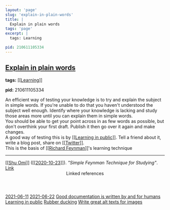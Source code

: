 ```yaml
---
layout: 'page'
slug: 'explain-in-plain-words'
title: |
  Explain in plain words
tags: 'page'
excerpt: |
  tags: Learning

pid: 210611105334
---
```


<h2 class="text-3xl font-semibold mb-4"><a class="rounded-sm focus:outline-none focus:ring-2 focus:ring-offset-2 dark:focus:ring-offset-gray-900 dark:focus:ring-pink-400 focus:ring-pink-700" href="/pages/explain-in-plain-words">Explain in plain words</a></h2>

<div class="space-y-3">
<div class="element-block"><div class="bg-gray-800 py-2 px-4 flex-1 rounded-sm"><strong>tags:</strong> <a class="text-teal-700 dark:text-teal-400 rounded-sm group focus:outline-none focus:ring-2 focus:ring-offset-2 dark:focus:ring-offset-gray-900 dark:focus:ring-pink-400 focus:ring-pink-700" href="/pages/learning"><span class="text-gray-300 dark:text-gray-500 group-hover:text-teal-900">[[</span>Learning<span class="text-gray-300 dark:text-gray-500 group-hover:text-teal-900">]]</span></a>

<strong>pid:</strong> 210611105334</div></div>

<div class="element-block ml-0"><div class="flex-1">An efficient way of testing your knowledge is to try and explain the subject in simple words. If you're unable to do that you haven't understood the subject well enough. Identify where your knowledge is lacking and study those areas more until you can explain them in simple words.</div></div>

<div class="element-block ml-0"><div class="flex-1">You should be able to get your point across in as few words as possible, but don't overthink your first draft. Publish it then go over it again and make changes.</div></div>

<div class="element-block ml-0"><div class="flex-1">A good way of testing this is by <a class="text-teal-700 dark:text-teal-400 rounded-sm group focus:outline-none focus:ring-2 focus:ring-offset-2 dark:focus:ring-offset-gray-900 dark:focus:ring-pink-400 focus:ring-pink-700" href="/pages/learning-in-public"><span class="text-gray-300 dark:text-gray-500 group-hover:text-teal-900">[[</span>Learning in public<span class="text-gray-300 dark:text-gray-500 group-hover:text-teal-900">]]</span></a>. Tell a friend about it, write a blog post, share on <a class="text-teal-700 dark:text-teal-400 rounded-sm group focus:outline-none focus:ring-2 focus:ring-offset-2 dark:focus:ring-offset-gray-900 dark:focus:ring-pink-400 focus:ring-pink-700" href="/pages/twitter"><span class="text-gray-300 dark:text-gray-500 group-hover:text-teal-900">[[</span>Twitter<span class="text-gray-300 dark:text-gray-500 group-hover:text-teal-900">]]</span></a>.</div></div>

<div class="element-block ml-0"><div class="flex-1">This is the basis of <a class="text-teal-700 dark:text-teal-400 rounded-sm group focus:outline-none focus:ring-2 focus:ring-offset-2 dark:focus:ring-offset-gray-900 dark:focus:ring-pink-400 focus:ring-pink-700" href="/pages/richard-feynman"><span class="text-gray-300 dark:text-gray-500 group-hover:text-teal-900">[[</span>Richard Feynman<span class="text-gray-300 dark:text-gray-500 group-hover:text-teal-900">]]</span></a>'s learning technique</div></div>

<hr class="border-gray-700 !my-5" />

<div class="element-block ml-0"><div class="flex-1"><a class="text-teal-700 dark:text-teal-400 rounded-sm group focus:outline-none focus:ring-2 focus:ring-offset-2 dark:focus:ring-offset-gray-900 dark:focus:ring-pink-400 focus:ring-pink-700" href="/pages/shu-omi"><span class="text-gray-300 dark:text-gray-500 group-hover:text-teal-900">[[</span>Shu Omi<span class="text-gray-300 dark:text-gray-500 group-hover:text-teal-900">]]</span></a> (<a class="text-teal-700 dark:text-teal-400 rounded-sm group focus:outline-none focus:ring-2 focus:ring-offset-2 dark:focus:ring-offset-gray-900 dark:focus:ring-pink-400 focus:ring-pink-700" href="/journals/2020-10-23"><span class="text-gray-300 dark:text-gray-500 group-hover:text-teal-900">[[</span>2020-10-23<span class="text-gray-300 dark:text-gray-500 group-hover:text-teal-900">]]</span></a>). <em>"Simple Feynman Technique for Studying"</em>. <a class="text-indigo-600 dark:text-indigo-400 rounded-sm focus:outline-none focus:ring-2 focus:ring-offset-2 dark:focus:ring-offset-gray-900 dark:focus:ring-pink-400 focus:ring-pink-700" href="https://www.youtube.com/watch?v=GL6Z1DTJ-LQ" target="_blank" rel="noopener noreferrer">Link</a></div></div>
</div>


<section class="mt-8 space-y-2">
<header class="text-gray-500 dark:text-gray-400">Linked references</header>
<a class="block bg-gray-100 dark:bg-gray-700 p-4 rounded text-teal-700 dark:text-teal-400 focus:outline-none focus:ring-2 focus:ring-offset-2 dark:focus:ring-offset-gray-900 focus:ring-teal-700 dark:focus:ring-teal-400 hover:ring-2 hover:ring-offset-2 dark:hover:ring-offset-gray-900 dark:hover:ring-teal-400 hover:ring-teal-700" href="/journals/2021-06-11">2021-06-11</a>
<a class="block bg-gray-100 dark:bg-gray-700 p-4 rounded text-teal-700 dark:text-teal-400 focus:outline-none focus:ring-2 focus:ring-offset-2 dark:focus:ring-offset-gray-900 focus:ring-teal-700 dark:focus:ring-teal-400 hover:ring-2 hover:ring-offset-2 dark:hover:ring-offset-gray-900 dark:hover:ring-teal-400 hover:ring-teal-700" href="/journals/2021-06-22">2021-06-22</a>
<a class="block bg-gray-100 dark:bg-gray-700 p-4 rounded text-teal-700 dark:text-teal-400 focus:outline-none focus:ring-2 focus:ring-offset-2 dark:focus:ring-offset-gray-900 focus:ring-teal-700 dark:focus:ring-teal-400 hover:ring-2 hover:ring-offset-2 dark:hover:ring-offset-gray-900 dark:hover:ring-teal-400 hover:ring-teal-700" href="/pages/good-documentation-is-written-by-and-for-humans">Good documentation is written by and for humans</a>
<a class="block bg-gray-100 dark:bg-gray-700 p-4 rounded text-teal-700 dark:text-teal-400 focus:outline-none focus:ring-2 focus:ring-offset-2 dark:focus:ring-offset-gray-900 focus:ring-teal-700 dark:focus:ring-teal-400 hover:ring-2 hover:ring-offset-2 dark:hover:ring-offset-gray-900 dark:hover:ring-teal-400 hover:ring-teal-700" href="/pages/learning-in-public">Learning in public</a>
<a class="block bg-gray-100 dark:bg-gray-700 p-4 rounded text-teal-700 dark:text-teal-400 focus:outline-none focus:ring-2 focus:ring-offset-2 dark:focus:ring-offset-gray-900 focus:ring-teal-700 dark:focus:ring-teal-400 hover:ring-2 hover:ring-offset-2 dark:hover:ring-offset-gray-900 dark:hover:ring-teal-400 hover:ring-teal-700" href="/pages/rubber-ducking">Rubber ducking</a>
<a class="block bg-gray-100 dark:bg-gray-700 p-4 rounded text-teal-700 dark:text-teal-400 focus:outline-none focus:ring-2 focus:ring-offset-2 dark:focus:ring-offset-gray-900 focus:ring-teal-700 dark:focus:ring-teal-400 hover:ring-2 hover:ring-offset-2 dark:hover:ring-offset-gray-900 dark:hover:ring-teal-400 hover:ring-teal-700" href="/pages/write-great-alt-texts-for-images">Write great alt texts for images</a>
  </section>
